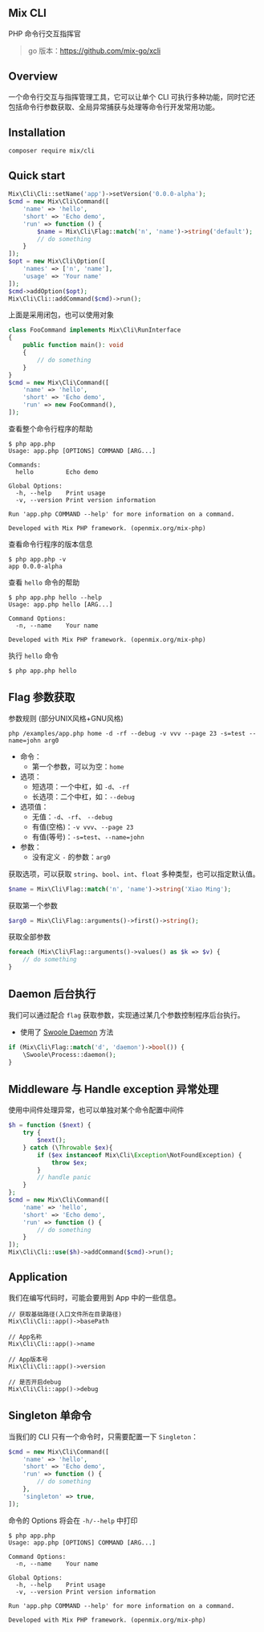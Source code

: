 ## Mix CLI

PHP 命令行交互指挥官

> go 版本：https://github.com/mix-go/xcli

## Overview

一个命令行交互与指挥管理工具，它可以让单个 CLI 可执行多种功能，同时它还包括命令行参数获取、全局异常捕获与处理等命令行开发常用功能。

## Installation

```
composer require mix/cli
```

## Quick start

```php
Mix\Cli\Cli::setName('app')->setVersion('0.0.0-alpha');
$cmd = new Mix\Cli\Command([
    'name' => 'hello',
    'short' => 'Echo demo', 
    'run' => function () {
        $name = Mix\Cli\Flag::match('n', 'name')->string('default');
        // do something
    }
]);
$opt = new Mix\Cli\Option([
    'names' => ['n', 'name'],
    'usage' => 'Your name'
]);
$cmd->addOption($opt);
Mix\Cli\Cli::addCommand($cmd)->run();
```

上面是采用闭包，也可以使用对象

```php
class FooCommand implements Mix\Cli\RunInterface
{
    public function main(): void
    {
        // do something
    }
}
$cmd = new Mix\Cli\Command([
    'name' => 'hello',
    'short' => 'Echo demo', 
    'run' => new FooCommand(),
]);
```

查看整个命令行程序的帮助

```
$ php app.php
Usage: app.php [OPTIONS] COMMAND [ARG...]

Commands:
  hello         Echo demo

Global Options:
  -h, --help    Print usage
  -v, --version Print version information

Run 'app.php COMMAND --help' for more information on a command.

Developed with Mix PHP framework. (openmix.org/mix-php)
```

查看命令行程序的版本信息

```
$ php app.php -v
app 0.0.0-alpha
```

查看 `hello` 命令的帮助

```
$ php app.php hello --help
Usage: app.php hello [ARG...]

Command Options:
  -n, --name    Your name

Developed with Mix PHP framework. (openmix.org/mix-php)
```

执行 `hello` 命令

```
$ php app.php hello
```

## Flag 参数获取

参数规则 (部分UNIX风格+GNU风格)

```
php /examples/app.php home -d -rf --debug -v vvv --page 23 -s=test --name=john arg0
```

- 命令：
    - 第一个参数，可以为空：`home`
- 选项：
    - 短选项：一个中杠，如 `-d`、`-rf`
    - 长选项：二个中杠，如：`--debug`
- 选项值：
    - 无值：`-d`、`-rf`、 `--debug`
    - 有值(空格)：`-v vvv`、`--page 23`
    - 有值(等号)：`-s=test`、`--name=john`
- 参数：
    - 没有定义 `-` 的参数：`arg0`

获取选项，可以获取 `string`、`bool`、`int`、`float` 多种类型，也可以指定默认值。

```php
$name = Mix\Cli\Flag::match('n', 'name')->string('Xiao Ming');
```

获取第一个参数

```php
$arg0 = Mix\Cli\Flag::arguments()->first()->string();
```

获取全部参数

```php
foreach (Mix\Cli\Flag::arguments()->values() as $k => $v) {
    // do something
}
```

## Daemon 后台执行

我们可以通过配合 `flag` 获取参数，实现通过某几个参数控制程序后台执行。

- 使用了 [Swoole Daemon](https://wiki.swoole.com/#/process/process?id=daemon) 方法

```php
if (Mix\Cli\Flag::match('d', 'daemon')->bool()) {
    \Swoole\Process::daemon();
}
```

## Middleware 与 Handle exception 异常处理

使用中间件处理异常，也可以单独对某个命令配置中间件

```php
$h = function ($next) {
    try {
        $next();
    } catch (\Throwable $ex){
        if ($ex instanceof Mix\Cli\Exception\NotFoundException) {
            throw $ex;
        }
        // handle panic
    }
};
$cmd = new Mix\Cli\Command([
    'name' => 'hello',
    'short' => 'Echo demo', 
    'run' => function () {
        // do something
    }
]);
Mix\Cli\Cli::use($h)->addCommand($cmd)->run();
```

## Application

我们在编写代码时，可能会要用到 App 中的一些信息。

```
// 获取基础路径(入口文件所在目录路径)
Mix\Cli\Cli::app()->basePath

// App名称
Mix\Cli\Cli::app()->name

// App版本号
Mix\Cli\Cli::app()->version

// 是否开启debug
Mix\Cli\Cli::app()->debug
```

## Singleton 单命令

当我们的 CLI 只有一个命令时，只需要配置一下 `Singleton`：

~~~php
$cmd = new Mix\Cli\Command([
    'name' => 'hello',
    'short' => 'Echo demo', 
    'run' => function () {
        // do something
    },
    'singleton' => true,
]);
~~~

命令的 Options 将会在 `-h/--help` 中打印

~~~
$ php app.php
Usage: app.php [OPTIONS] COMMAND [ARG...]

Command Options:
  -n, --name    Your name

Global Options:
  -h, --help    Print usage
  -v, --version Print version information

Run 'app.php COMMAND --help' for more information on a command.

Developed with Mix PHP framework. (openmix.org/mix-php)
~~~
